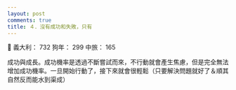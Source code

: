 ```yaml
---
layout: post
comments: true
title: ４．沒有成功和失敗，只有
---
```


:older_man: 義大利： 732 狗年： 299 中旅： 165


成功與成長。成功機率是透過不斷嘗試而來，不行動就會產生焦慮，但是完全無法增加成功機率。一旦開始行動了，接下來就會很輕鬆（只要解決問題就好了＆順其自然反而能水到渠成）
